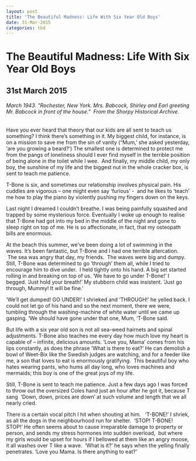 ```yaml
---
layout: post
title: 'The Beautiful Madness: Life With Six Year Old Boys'
date: 31-Mar-2015
categories: tbd
---
```


# The Beautiful Madness: Life With Six Year Old Boys

## 31st March 2015

<p <img class="photo-horiz" src="http://www.shorpy.com/files/images/SHORPY_8d27695a1.preview.jpg" /></p>

<h6 <a href="March 1943. &quot;Rochester,   New York. Mrs. Babcock,   Shirley and Earl greeting Mr. Babcock in front of the house.&quot; ">March 1943. "Rochester,   New York. Mrs. Babcock, Shirley and Earl greeting Mr. Babcock in front of the house."  From the Shorpy Historical Archive.</a></h6>

<p **This column was first published in Practical Parenting Magazine, February 2014**</p>

Have you ever heard that theory that our kids are all sent to teach us something? I think there’s something in it. My biggest child, for instance, is on a mission to save me from the sin of vanity (“Mum,’ she asked yesterday, ‘are you growing a beard?’) The smallest one is determined to protect me from the pangs of loneliness should I ever find myself in the terrible position of being alone in the toilet while I wee.  And finally, my middle child, my only boy, the sunshine of my life and the biggest nut in the whole cracker box, is sent to teach me patience.

T-Bone is six, and sometimes our relationship involves physical pain. His cuddles are vigorous – one might even say ‘furious’ -  and he likes to ‘teach’ me how to play the piano by violently pushing my fingers down on the keys.

Last night I dreamed I couldn’t breathe. I was being painfully squashed and trapped by some mysterious force. Eventually I woke up enough to realise that T-Bone had got into my bed in the middle of the night and gone to sleep right on top of me. He is so affectionate, in fact, that my osteopath bills are enormous.

At the beach this summer, we’ve been doing a lot of swimming in the waves. It’s been fantastic, but T-Bone and I had one terrible altercation.  The sea was angry that day, my friends.  The waves were big and dumpy. Still, T-Bone was determined to go ‘through’ them all, while I tried to encourage him to dive under.  I held tightly onto his hand. A big set started rolling in and breaking on top of us. ‘We have to go under T-Bone!’ I begged. ‘Just hold your breath!’ My stubborn child was insistent. ’Just go through, Mummy! It will be fine.’

‘We’ll get dumped! GO UNDER!’ I shrieked and ‘THROUGH!’ he yelled back. I could not let go of his hand and so the next moment, there we were, tumbling through the washing-machine of white water until we came up gasping. ‘We should have gone under that one, Mum, ‘T-Bone said.

But life with a six year old son is not all sea-weed hairnets and spinal adjustments. T-Bone also teaches me every day how much love my heart is capable of – infinite, delicious amounts. ‘Love you, Mama’ comes from his lips constantly, as does the phrase ‘What is there to eat?’ He can demolish a bowl of Weet-Bix like the Swedish judges are watching, and for a feeder like me, a son that loves to eat is enormously gratifying.  This beautiful boy who hates wearing pants, who hums all day long, who loves machines and mermaids; this boy is one of the great joys of my life.

Still, T-Bone is sent to teach me patience. Just a few days ago I was forced to throw out the oversized Coles hand just an hour after he got it, because T sang  ‘Down, down, prices are down’ at such volume and length that we all nearly cried.

There is a certain vocal pitch I hit when shouting at him.   ‘T-BONE!’ I shriek, as all the dogs in the neighbourhood run for shelter.  ‘STOP! T-BONE! STOP!’ He often seems about to cause irreparable damage to property or person, and sends my stress hormones into sudden overload,  but where my girls would be upset for hours if I bellowed at them like an angry moose, it all washes over T like a wave.  ‘What is it?’ he says when the yelling finally penetrates. ‘Love you Mama. Is there anything to eat?'
